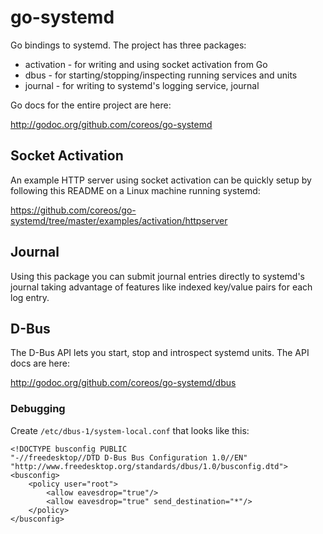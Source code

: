 # go-systemd

Go bindings to systemd. The project has three packages:

- activation - for writing and using socket activation from Go
- dbus - for starting/stopping/inspecting running services and units
- journal - for writing to systemd's logging service, journal

Go docs for the entire project are here:

http://godoc.org/github.com/coreos/go-systemd

## Socket Activation

An example HTTP server using socket activation can be quickly setup by
following this README on a Linux machine running systemd:

https://github.com/coreos/go-systemd/tree/master/examples/activation/httpserver

## Journal

Using this package you can submit journal entries directly to systemd's journal taking advantage of features like indexed key/value pairs for each log entry.

## D-Bus

The D-Bus API lets you start, stop and introspect systemd units. The API docs are here:

http://godoc.org/github.com/coreos/go-systemd/dbus

### Debugging

Create `/etc/dbus-1/system-local.conf` that looks like this:

```
<!DOCTYPE busconfig PUBLIC
"-//freedesktop//DTD D-Bus Bus Configuration 1.0//EN"
"http://www.freedesktop.org/standards/dbus/1.0/busconfig.dtd">
<busconfig>
    <policy user="root">
        <allow eavesdrop="true"/>
        <allow eavesdrop="true" send_destination="*"/>
    </policy>
</busconfig>
```
